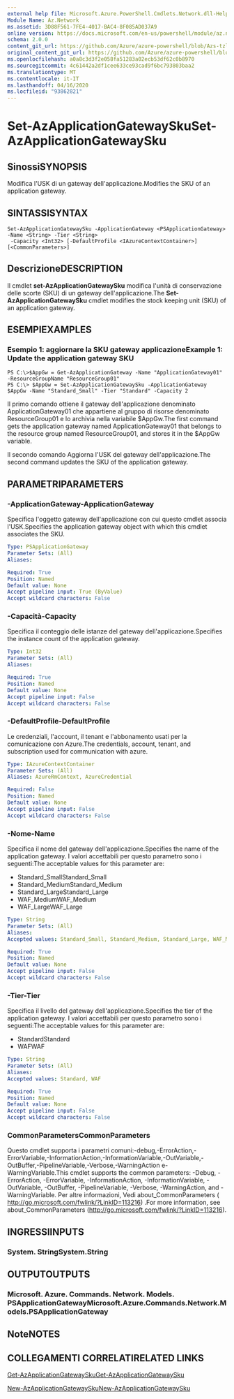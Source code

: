```yaml
---
external help file: Microsoft.Azure.PowerShell.Cmdlets.Network.dll-Help.xml
Module Name: Az.Network
ms.assetid: 3D88F561-7FE4-4017-BAC4-8F085AD037A9
online version: https://docs.microsoft.com/en-us/powershell/module/az.network/set-azapplicationgatewaysku
schema: 2.0.0
content_git_url: https://github.com/Azure/azure-powershell/blob/Azs-tzl/src/Network/Network/help/Set-AzApplicationGatewaySku.md
original_content_git_url: https://github.com/Azure/azure-powershell/blob/Azs-tzl/src/Network/Network/help/Set-AzApplicationGatewaySku.md
ms.openlocfilehash: a0a8c3d3f2e058fa51283a02ecb53df62c0b8970
ms.sourcegitcommit: 4c61442a2df1cee633ce93cad9f6bc793803baa2
ms.translationtype: MT
ms.contentlocale: it-IT
ms.lasthandoff: 04/16/2020
ms.locfileid: "93862821"
---
```

# <span data-ttu-id="5d548-101">Set-AzApplicationGatewaySku</span><span class="sxs-lookup"><span data-stu-id="5d548-101">Set-AzApplicationGatewaySku</span></span>

## <span data-ttu-id="5d548-102">Sinossi</span><span class="sxs-lookup"><span data-stu-id="5d548-102">SYNOPSIS</span></span>
<span data-ttu-id="5d548-103">Modifica l'USK di un gateway dell'applicazione.</span><span class="sxs-lookup"><span data-stu-id="5d548-103">Modifies the SKU of an application gateway.</span></span>

## <span data-ttu-id="5d548-104">SINTASSI</span><span class="sxs-lookup"><span data-stu-id="5d548-104">SYNTAX</span></span>

```
Set-AzApplicationGatewaySku -ApplicationGateway <PSApplicationGateway> -Name <String> -Tier <String>
 -Capacity <Int32> [-DefaultProfile <IAzureContextContainer>] [<CommonParameters>]
```

## <span data-ttu-id="5d548-105">Descrizione</span><span class="sxs-lookup"><span data-stu-id="5d548-105">DESCRIPTION</span></span>
<span data-ttu-id="5d548-106">Il cmdlet **set-AzApplicationGatewaySku** modifica l'unità di conservazione delle scorte (SKU) di un gateway dell'applicazione.</span><span class="sxs-lookup"><span data-stu-id="5d548-106">The **Set-AzApplicationGatewaySku** cmdlet modifies the stock keeping unit (SKU) of an application gateway.</span></span>

## <span data-ttu-id="5d548-107">ESEMPI</span><span class="sxs-lookup"><span data-stu-id="5d548-107">EXAMPLES</span></span>

### <span data-ttu-id="5d548-108">Esempio 1: aggiornare la SKU gateway applicazione</span><span class="sxs-lookup"><span data-stu-id="5d548-108">Example 1: Update the application gateway SKU</span></span>
```
PS C:\>$AppGw = Get-AzApplicationGateway -Name "ApplicationGateway01" -ResourceGroupName "ResourceGroup01"
PS C:\> $AppGw = Set-AzApplicationGatewaySku -ApplicationGateway $AppGw -Name "Standard_Small" -Tier "Standard" -Capacity 2
```

<span data-ttu-id="5d548-109">Il primo comando ottiene il gateway dell'applicazione denominato ApplicationGateway01 che appartiene al gruppo di risorse denominato ResourceGroup01 e lo archivia nella variabile $AppGw.</span><span class="sxs-lookup"><span data-stu-id="5d548-109">The first command gets the application gateway named ApplicationGateway01 that belongs to the resource group named ResourceGroup01, and stores it in the $AppGw variable.</span></span>

<span data-ttu-id="5d548-110">Il secondo comando Aggiorna l'USK del gateway dell'applicazione.</span><span class="sxs-lookup"><span data-stu-id="5d548-110">The second command updates the SKU of the application gateway.</span></span>

## <span data-ttu-id="5d548-111">PARAMETRI</span><span class="sxs-lookup"><span data-stu-id="5d548-111">PARAMETERS</span></span>

### <span data-ttu-id="5d548-112">-ApplicationGateway</span><span class="sxs-lookup"><span data-stu-id="5d548-112">-ApplicationGateway</span></span>
<span data-ttu-id="5d548-113">Specifica l'oggetto gateway dell'applicazione con cui questo cmdlet associa l'USK.</span><span class="sxs-lookup"><span data-stu-id="5d548-113">Specifies the application gateway object with which this cmdlet associates the SKU.</span></span>

```yaml
Type: PSApplicationGateway
Parameter Sets: (All)
Aliases: 

Required: True
Position: Named
Default value: None
Accept pipeline input: True (ByValue)
Accept wildcard characters: False
```

### <span data-ttu-id="5d548-114">-Capacità</span><span class="sxs-lookup"><span data-stu-id="5d548-114">-Capacity</span></span>
<span data-ttu-id="5d548-115">Specifica il conteggio delle istanze del gateway dell'applicazione.</span><span class="sxs-lookup"><span data-stu-id="5d548-115">Specifies the instance count of the application gateway.</span></span>

```yaml
Type: Int32
Parameter Sets: (All)
Aliases: 

Required: True
Position: Named
Default value: None
Accept pipeline input: False
Accept wildcard characters: False
```

### <span data-ttu-id="5d548-116">-DefaultProfile</span><span class="sxs-lookup"><span data-stu-id="5d548-116">-DefaultProfile</span></span>
<span data-ttu-id="5d548-117">Le credenziali, l'account, il tenant e l'abbonamento usati per la comunicazione con Azure.</span><span class="sxs-lookup"><span data-stu-id="5d548-117">The credentials, account, tenant, and subscription used for communication with azure.</span></span>

```yaml
Type: IAzureContextContainer
Parameter Sets: (All)
Aliases: AzureRmContext, AzureCredential

Required: False
Position: Named
Default value: None
Accept pipeline input: False
Accept wildcard characters: False
```

### <span data-ttu-id="5d548-118">-Nome</span><span class="sxs-lookup"><span data-stu-id="5d548-118">-Name</span></span>
<span data-ttu-id="5d548-119">Specifica il nome del gateway dell'applicazione.</span><span class="sxs-lookup"><span data-stu-id="5d548-119">Specifies the name of the application gateway.</span></span>
<span data-ttu-id="5d548-120">I valori accettabili per questo parametro sono i seguenti:</span><span class="sxs-lookup"><span data-stu-id="5d548-120">The acceptable values for this parameter are:</span></span>

- <span data-ttu-id="5d548-121">Standard_Small</span><span class="sxs-lookup"><span data-stu-id="5d548-121">Standard_Small</span></span>
- <span data-ttu-id="5d548-122">Standard_Medium</span><span class="sxs-lookup"><span data-stu-id="5d548-122">Standard_Medium</span></span>
- <span data-ttu-id="5d548-123">Standard_Large</span><span class="sxs-lookup"><span data-stu-id="5d548-123">Standard_Large</span></span>
- <span data-ttu-id="5d548-124">WAF_Medium</span><span class="sxs-lookup"><span data-stu-id="5d548-124">WAF_Medium</span></span>
- <span data-ttu-id="5d548-125">WAF_Large</span><span class="sxs-lookup"><span data-stu-id="5d548-125">WAF_Large</span></span>

```yaml
Type: String
Parameter Sets: (All)
Aliases: 
Accepted values: Standard_Small, Standard_Medium, Standard_Large, WAF_Medium, WAF_Large

Required: True
Position: Named
Default value: None
Accept pipeline input: False
Accept wildcard characters: False
```

### <span data-ttu-id="5d548-126">-Tier</span><span class="sxs-lookup"><span data-stu-id="5d548-126">-Tier</span></span>
<span data-ttu-id="5d548-127">Specifica il livello del gateway dell'applicazione.</span><span class="sxs-lookup"><span data-stu-id="5d548-127">Specifies the tier of the application gateway.</span></span>
<span data-ttu-id="5d548-128">I valori accettabili per questo parametro sono i seguenti:</span><span class="sxs-lookup"><span data-stu-id="5d548-128">The acceptable values for this parameter are:</span></span>

- <span data-ttu-id="5d548-129">Standard</span><span class="sxs-lookup"><span data-stu-id="5d548-129">Standard</span></span>
- <span data-ttu-id="5d548-130">WAF</span><span class="sxs-lookup"><span data-stu-id="5d548-130">WAF</span></span>

```yaml
Type: String
Parameter Sets: (All)
Aliases: 
Accepted values: Standard, WAF

Required: True
Position: Named
Default value: None
Accept pipeline input: False
Accept wildcard characters: False
```

### <span data-ttu-id="5d548-131">CommonParameters</span><span class="sxs-lookup"><span data-stu-id="5d548-131">CommonParameters</span></span>
<span data-ttu-id="5d548-132">Questo cmdlet supporta i parametri comuni:-debug,-ErrorAction,-ErrorVariable,-InformationAction,-InformationVariable,-OutVariable,-OutBuffer,-PipelineVariable,-Verbose,-WarningAction e-WarningVariable.</span><span class="sxs-lookup"><span data-stu-id="5d548-132">This cmdlet supports the common parameters: -Debug, -ErrorAction, -ErrorVariable, -InformationAction, -InformationVariable, -OutVariable, -OutBuffer, -PipelineVariable, -Verbose, -WarningAction, and -WarningVariable.</span></span> <span data-ttu-id="5d548-133">Per altre informazioni, Vedi about_CommonParameters ( http://go.microsoft.com/fwlink/?LinkID=113216) .</span><span class="sxs-lookup"><span data-stu-id="5d548-133">For more information, see about_CommonParameters (http://go.microsoft.com/fwlink/?LinkID=113216).</span></span>

## <span data-ttu-id="5d548-134">INGRESSI</span><span class="sxs-lookup"><span data-stu-id="5d548-134">INPUTS</span></span>

### <span data-ttu-id="5d548-135">System. String</span><span class="sxs-lookup"><span data-stu-id="5d548-135">System.String</span></span>

## <span data-ttu-id="5d548-136">OUTPUT</span><span class="sxs-lookup"><span data-stu-id="5d548-136">OUTPUTS</span></span>

### <span data-ttu-id="5d548-137">Microsoft. Azure. Commands. Network. Models. PSApplicationGateway</span><span class="sxs-lookup"><span data-stu-id="5d548-137">Microsoft.Azure.Commands.Network.Models.PSApplicationGateway</span></span>

## <span data-ttu-id="5d548-138">Note</span><span class="sxs-lookup"><span data-stu-id="5d548-138">NOTES</span></span>

## <span data-ttu-id="5d548-139">COLLEGAMENTI CORRELATI</span><span class="sxs-lookup"><span data-stu-id="5d548-139">RELATED LINKS</span></span>

[<span data-ttu-id="5d548-140">Get-AzApplicationGatewaySku</span><span class="sxs-lookup"><span data-stu-id="5d548-140">Get-AzApplicationGatewaySku</span></span>](./Get-AzApplicationGatewaySku.md)

[<span data-ttu-id="5d548-141">New-AzApplicationGatewaySku</span><span class="sxs-lookup"><span data-stu-id="5d548-141">New-AzApplicationGatewaySku</span></span>](./New-AzApplicationGatewaySku.md)


